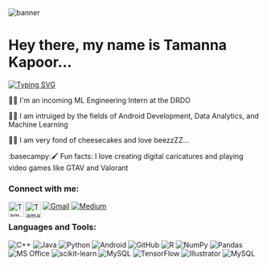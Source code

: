 <img alt="banner" src='https://media-exp1.licdn.com/dms/image/C4D16AQFv8ZBzKXuZgA/profile-displaybackgroundimage-shrink_350_1400/0/1647369627211?e=1652918400&v=beta&t=7_S2XjPa0mfrcBSDkFcQic8OsEWSOgEVKmsuYK-sNzY'/>

# Hey there, my name is Tamanna Kapoor... 

[![Typing SVG](https://readme-typing-svg.herokuapp.com?color=%ff7daf&size=18&vCenter=true&width=400&height=14&lines=a.k.a+tamununaaa+or+perhaps+cheeesecake)][portfolio] 




👩🚀 I'm an incoming ML Engineering Intern at the DRDO 

📱🧠 I am intruiged by the fields of Android Development, Data Analytics, and Machine Learning

🍰🐝 I am very fond of cheesecakes and love beezzZZ... 

:basecampy:🖌️ Fun facts: I love creating digital caricatures and playing video games like GTAV and Valorant

### Connect with me:
[<img align="left" alt="Tamanna's LinkedIn" width="30px" href="https://www.linkedin.com/in/tamannakapoor/" src="https://cdn-icons-png.flaticon.com/512/174/174857.png" />][linkedin]
[<img align="left" alt="Tamanna's Instagram" width="32px" src="https://upload.wikimedia.org/wikipedia/commons/thumb/e/e7/Instagram_logo_2016.svg/768px-Instagram_logo_2016.svg.png" />][instagram]
[![Gmail](https://img.shields.io/badge/Gmail-D14836?style=for-the-badge&logo=gmail&logoColor=white)](mailto:tamannakapoor144@gmail.com)
[![Medium](https://img.shields.io/badge/Medium-12100E?style=for-the-badge&logo=medium&logoColor=white)][medium]


### Languages and Tools:
![C++](https://img.shields.io/badge/c++-%2300599C.svg?style=for-the-badge&logo=c%2B%2B&logoColor=white)
![Java](https://img.shields.io/badge/java-%23ED8B00.svg?style=for-the-badge&logo=java&logoColor=white)
![Python](https://img.shields.io/badge/python-3670A0?style=for-the-badge&logo=python&logoColor=ffdd54)
![Android](https://img.shields.io/badge/Android-3DDC84?style=for-the-badge&logo=android&logoColor=white)
![GitHub](https://img.shields.io/badge/github-%23121011.svg?style=for-the-badge&logo=github&logoColor=white)
![R](https://img.shields.io/badge/R-276DC3?style=for-the-badge&logo=r&logoColor=white)
![NumPy](https://img.shields.io/badge/numpy-%23013243.svg?style=for-the-badge&logo=numpy&logoColor=white)
![Pandas](https://img.shields.io/badge/pandas-%23150458.svg?style=for-the-badge&logo=pandas&logoColor=white)
![MS Office](https://img.shields.io/badge/Microsoft_Office-D83B01?style=for-the-badge&logo=microsoft-office&logoColor=white)
![scikit-learn](https://img.shields.io/badge/scikit--learn-%23F7931E.svg?style=for-the-badge&logo=scikit-learn&logoColor=white)
![MySQL](https://img.shields.io/badge/mysql-%2300f.svg?style=for-the-badge&logo=mysql&logoColor=white)
![TensorFlow](https://img.shields.io/badge/TensorFlow-%23FF6F00.svg?style=for-the-badge&logo=TensorFlow&logoColor=white)
![Illustrator](https://aleen42.github.io/badges/src/illustrator.svg)
![MySQL](https://img.shields.io/badge/MySQL-00000F?style=for-the-badge&logo=mysql&logoColor=white)



[medium]: https://tamununaaa.medium.com/
[instagram]: https://www.instagram.com/tamununaaa/
[linkedin]: https://www.linkedin.com/in/tamannakapoor/
[portfolio]: https://www.canva.com/design/DAE7E-rPkVw/bepDZCJP8Dwqewwj-y9Oow/view?utm_content=DAE7E-rPkVw&utm_campaign=designshare&utm_medium=link&utm_source=publishpresent
